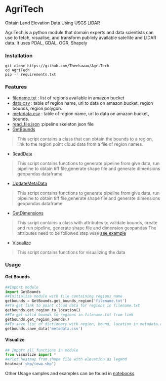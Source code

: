 # AgriTech
Obtain Land Elevation Data Using USGS LIDAR

AgriTech is a python module that domain experts and data scientists can use to fetch, visualise, and transform publicly available satellite and LIDAR data. 
It uses PDAL, GDAL, OGR, Shapely

### Installation
```cli
git clone https://github.com/Theehawau/AgriTech
cd AgriTech
pip -r requirements.txt
```
### Features
* [filename.txt](../main/filename.txt) : list of regions available in amazon bucket
* [data.csv](../main/data.csv) : table of region name, url to data on amazon bucket, region bounds, region polygon.
* [metadata.csv](../main/metadata.csv) : table  of region name, url to data on amazon bucket, bounds.
* [read_file.json](../main/read_file.json) :pipeline skeleton json file
* [GetBounds](../main/GetBounds.py)
> This script contains a class that can obtain the bounds to a region, link to the region point cloud data from a file of region names.
* [ReadData](ReadData.py)
> This script contains functions to  generate pipeline from give data, run pipeline to obtain tiff file,generate shape file and  generate dimensions geopandas dataframe 
* [UpdateMetaData](ReadData.py)
> This script contains functions to  generate pipeline from give data, run pipeline to obtain tiff file,generate shape file and  generate dimensions geopandas dataframe 
* [GetDimensions](../main/GetDimension.py)
> This script contains a class with attributes to validate bounds, create and run pipeline, generate shape file and dimension geopandas
> The attributes need to be followed step wise [see example](../main/notebooks/GetDimension.ipynb) 
* [Visualize](../main/visualize.py)
> This script contains functions for visualizing the data

### Usage
#### Get Bounds
```python
##Import module
import GetBounds
##Initialize module with file containing regions name
getbounds = GetBounds.get_bounds_region('filename.txt')
##To get link to point cloud data for regions in filename.txt
getbounds.get_region_to_location()
##To get valid bounds to regions in filename.txt from link
getbounds.get_region_bounds()
##To save list of dictionary with region, bound, location in metadata.csv
getbounds.save_data('metadata.csv')
```
#### Visualize
```python
## Import all functions in module
from visualize import *
##Plot heatmap from shape file with elevation as legend
heatmap('shp/iowa.shp')
```
Other Usage samples and examples can be found in [notebooks](../main/notebooks)

